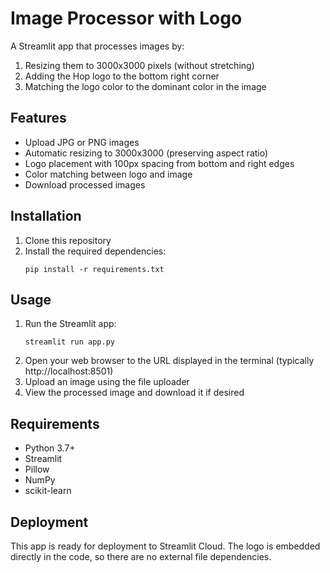 # Image Processor with Logo

A Streamlit app that processes images by:
1. Resizing them to 3000x3000 pixels (without stretching)
2. Adding the Hop logo to the bottom right corner
3. Matching the logo color to the dominant color in the image

## Features

- Upload JPG or PNG images
- Automatic resizing to 3000x3000 (preserving aspect ratio)
- Logo placement with 100px spacing from bottom and right edges
- Color matching between logo and image
- Download processed images

## Installation

1. Clone this repository
2. Install the required dependencies:
   ```
   pip install -r requirements.txt
   ```

## Usage

1. Run the Streamlit app:
   ```
   streamlit run app.py
   ```
2. Open your web browser to the URL displayed in the terminal (typically http://localhost:8501)
3. Upload an image using the file uploader
4. View the processed image and download it if desired

## Requirements

- Python 3.7+
- Streamlit
- Pillow
- NumPy
- scikit-learn

## Deployment

This app is ready for deployment to Streamlit Cloud. The logo is embedded directly in the code, so there are no external file dependencies. 